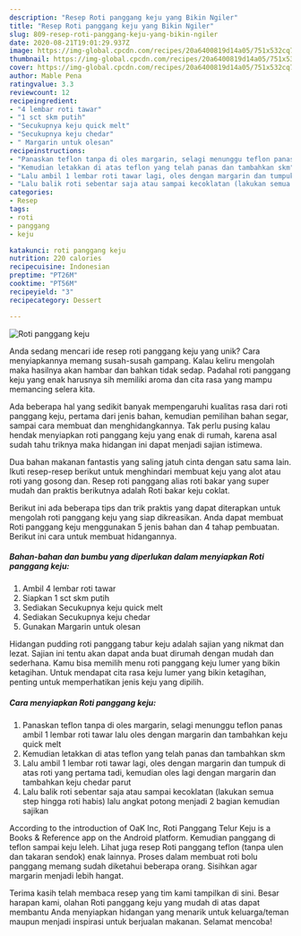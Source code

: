 ```yaml
---
description: "Resep Roti panggang keju yang Bikin Ngiler"
title: "Resep Roti panggang keju yang Bikin Ngiler"
slug: 809-resep-roti-panggang-keju-yang-bikin-ngiler
date: 2020-08-21T19:01:29.937Z
image: https://img-global.cpcdn.com/recipes/20a6400819d14a05/751x532cq70/roti-panggang-keju-foto-resep-utama.jpg
thumbnail: https://img-global.cpcdn.com/recipes/20a6400819d14a05/751x532cq70/roti-panggang-keju-foto-resep-utama.jpg
cover: https://img-global.cpcdn.com/recipes/20a6400819d14a05/751x532cq70/roti-panggang-keju-foto-resep-utama.jpg
author: Mable Pena
ratingvalue: 3.3
reviewcount: 12
recipeingredient:
- "4 lembar roti tawar"
- "1 sct skm putih"
- "Secukupnya keju quick melt"
- "Secukupnya keju chedar"
- " Margarin untuk olesan"
recipeinstructions:
- "Panaskan teflon tanpa di oles margarin, selagi menunggu teflon panas ambil 1 lembar roti tawar lalu oles dengan margarin dan tambahkan keju quick melt"
- "Kemudian letakkan di atas teflon yang telah panas dan tambahkan skm"
- "Lalu ambil 1 lembar roti tawar lagi, oles dengan margarin dan tumpuk di atas roti yang pertama tadi, kemudian oles lagi dengan margarin dan tambahkan keju chedar parut"
- "Lalu balik roti sebentar saja atau sampai kecoklatan (lakukan semua step hingga roti habis) lalu angkat potong menjadi 2 bagian kemudian sajikan"
categories:
- Resep
tags:
- roti
- panggang
- keju

katakunci: roti panggang keju 
nutrition: 220 calories
recipecuisine: Indonesian
preptime: "PT26M"
cooktime: "PT56M"
recipeyield: "3"
recipecategory: Dessert

---
```



![Roti panggang keju](https://img-global.cpcdn.com/recipes/20a6400819d14a05/751x532cq70/roti-panggang-keju-foto-resep-utama.jpg)

Anda sedang mencari ide resep roti panggang keju yang unik? Cara menyiapkannya memang susah-susah gampang. Kalau keliru mengolah maka hasilnya akan hambar dan bahkan tidak sedap. Padahal roti panggang keju yang enak harusnya sih memiliki aroma dan cita rasa yang mampu memancing selera kita.

Ada beberapa hal yang sedikit banyak mempengaruhi kualitas rasa dari roti panggang keju, pertama dari jenis bahan, kemudian pemilihan bahan segar, sampai cara membuat dan menghidangkannya. Tak perlu pusing kalau hendak menyiapkan roti panggang keju yang enak di rumah, karena asal sudah tahu triknya maka hidangan ini dapat menjadi sajian istimewa.

Dua bahan makanan fantastis yang saling jatuh cinta dengan satu sama lain. Ikuti resep-resep berikut untuk menghindari membuat keju yang alot atau roti yang gosong dan. Resep roti panggang alias roti bakar yang super mudah dan praktis berikutnya adalah Roti bakar keju coklat.


Berikut ini ada beberapa tips dan trik praktis yang dapat diterapkan untuk mengolah roti panggang keju yang siap dikreasikan. Anda dapat membuat Roti panggang keju menggunakan 5 jenis bahan dan 4 tahap pembuatan. Berikut ini cara untuk membuat hidangannya.

<!--inarticleads1-->

##### Bahan-bahan dan bumbu yang diperlukan dalam menyiapkan Roti panggang keju:

1. Ambil 4 lembar roti tawar
1. Siapkan 1 sct skm putih
1. Sediakan Secukupnya keju quick melt
1. Sediakan Secukupnya keju chedar
1. Gunakan  Margarin untuk olesan


Hidangan pudding roti panggang tabur keju adalah sajian yang nikmat dan lezat. Sajian ini tentu akan dapat anda buat dirumah dengan mudah dan sederhana. Kamu bisa memilih menu roti panggang keju lumer yang bikin ketagihan. Untuk mendapat cita rasa keju lumer yang bikin ketagihan, penting untuk memperhatikan jenis keju yang dipilih. 

<!--inarticleads2-->

##### Cara menyiapkan Roti panggang keju:

1. Panaskan teflon tanpa di oles margarin, selagi menunggu teflon panas ambil 1 lembar roti tawar lalu oles dengan margarin dan tambahkan keju quick melt
1. Kemudian letakkan di atas teflon yang telah panas dan tambahkan skm
1. Lalu ambil 1 lembar roti tawar lagi, oles dengan margarin dan tumpuk di atas roti yang pertama tadi, kemudian oles lagi dengan margarin dan tambahkan keju chedar parut
1. Lalu balik roti sebentar saja atau sampai kecoklatan (lakukan semua step hingga roti habis) lalu angkat potong menjadi 2 bagian kemudian sajikan


According to the introduction of OaK Inc, Roti Panggang Telur Keju is a Books &amp; Reference app on the Android platform. Kemudian panggang di teflon sampai keju leleh. Lihat juga resep Roti panggang teflon (tanpa ulen dan takaran sendok) enak lainnya. Proses dalam membuat roti bolu panggang memang sudah diketahui beberapa orang. Sisihkan agar margarin menjadi lebih hangat. 

Terima kasih telah membaca resep yang tim kami tampilkan di sini. Besar harapan kami, olahan Roti panggang keju yang mudah di atas dapat membantu Anda menyiapkan hidangan yang menarik untuk keluarga/teman maupun menjadi inspirasi untuk berjualan makanan. Selamat mencoba!

